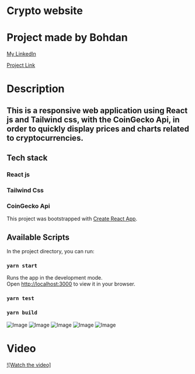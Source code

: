 # Crypto website 

# Project made by Bohdan
[My LinkedIn](https://www.linkedin.com/in/bohdan-samarin-889965353/)

[Project Link](https://crypto-website-opal.vercel.app/)

# Description

## This is a responsive web application using React js and Tailwind css, with the CoinGecko Api, in order to quickly display prices and charts related to cryptocurrencies.

## Tech stack

### React js
### Tailwind Css
### CoinGecko Api

This project was bootstrapped with [Create React App](https://github.com/facebook/create-react-app).

## Available Scripts

In the project directory, you can run:

### `yarn start`

Runs the app in the development mode.\
Open [http://localhost:3000](http://localhost:3000) to view it in your browser.

### `yarn test`

### `yarn build`

![Image](https://i.imgur.com/E43mPY5.png)
![Image](https://i.imgur.com/f1DtgAo.png)
![Image](https://i.imgur.com/MUkvuFM.png)
![Image](https://i.imgur.com/mC6R9MU.png)
![Image](https://i.imgur.com/hIHogQn.png)

# Video
[![Watch the video]](https://youtu.be/htqav1f2L9E)